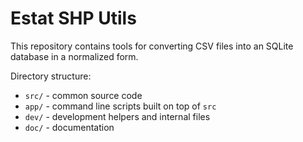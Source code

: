 # Estat SHP Utils

This repository contains tools for converting CSV files into an SQLite database in a normalized form.

Directory structure:

- `src/` - common source code
- `app/` - command line scripts built on top of `src`
- `dev/` - development helpers and internal files
- `doc/` - documentation
